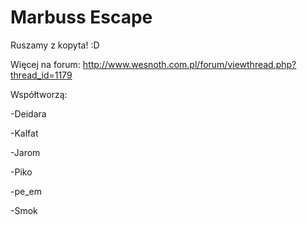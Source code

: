 ﻿# Marbuss Escape
Ruszamy z kopyta! :D


Więcej na forum:
http://www.wesnoth.com.pl/forum/viewthread.php?thread_id=1179



Współtworzą:

-Deidara

-Kalfat

-Jarom

-Piko

-pe_em

-Smok
